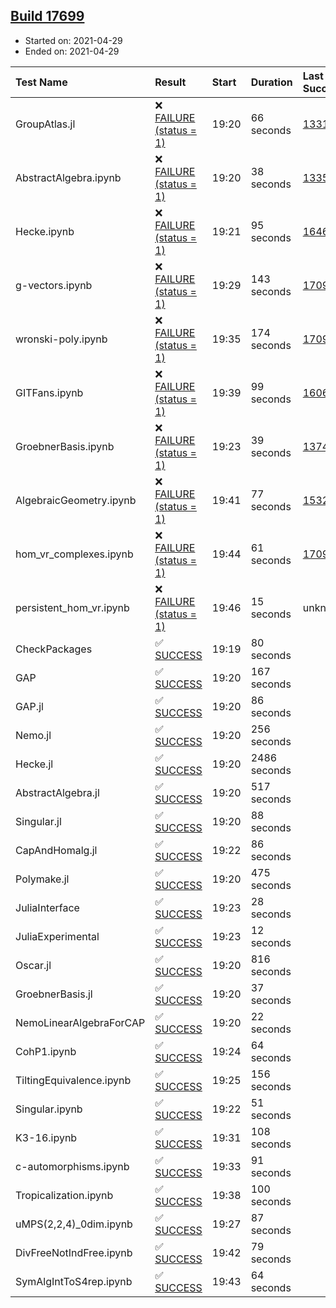## [Build 17699](https://oscarci.mathematik.uni-kl.de/job/oscar/17699/)

* Started on: 2021-04-29
* Ended on: 2021-04-29

| Test Name    | Result | Start | Duration | Last Success | First Failure |
|:-------------|:-------|:------|:---------|:-------------|:--------------|
| GroupAtlas.jl | ❌ [FAILURE (status = 1)](https://oscarci.mathematik.uni-kl.de/job/oscar/17699/artifact/logs/build-17699/GroupAtlas.jl.log) | 19:20 | 66 seconds | [13311](https://oscarci.mathematik.uni-kl.de/job/oscar/13311/) | [13312](https://oscarci.mathematik.uni-kl.de/job/oscar/13312/) |
| AbstractAlgebra.ipynb | ❌ [FAILURE (status = 1)](https://oscarci.mathematik.uni-kl.de/job/oscar/17699/artifact/logs/build-17699/AbstractAlgebra.ipynb.log) | 19:20 | 38 seconds | [13355](https://oscarci.mathematik.uni-kl.de/job/oscar/13355/) | [13356](https://oscarci.mathematik.uni-kl.de/job/oscar/13356/) |
| Hecke.ipynb | ❌ [FAILURE (status = 1)](https://oscarci.mathematik.uni-kl.de/job/oscar/17699/artifact/logs/build-17699/Hecke.ipynb.log) | 19:21 | 95 seconds | [16463](https://oscarci.mathematik.uni-kl.de/job/oscar/16463/) | [16464](https://oscarci.mathematik.uni-kl.de/job/oscar/16464/) |
| g-vectors.ipynb | ❌ [FAILURE (status = 1)](https://oscarci.mathematik.uni-kl.de/job/oscar/17699/artifact/logs/build-17699/g-vectors.ipynb.log) | 19:29 | 143 seconds | [17099](https://oscarci.mathematik.uni-kl.de/job/oscar/17099/) | [17100](https://oscarci.mathematik.uni-kl.de/job/oscar/17100/) |
| wronski-poly.ipynb | ❌ [FAILURE (status = 1)](https://oscarci.mathematik.uni-kl.de/job/oscar/17699/artifact/logs/build-17699/wronski-poly.ipynb.log) | 19:35 | 174 seconds | [17098](https://oscarci.mathematik.uni-kl.de/job/oscar/17098/) | [17099](https://oscarci.mathematik.uni-kl.de/job/oscar/17099/) |
| GITFans.ipynb | ❌ [FAILURE (status = 1)](https://oscarci.mathematik.uni-kl.de/job/oscar/17699/artifact/logs/build-17699/GITFans.ipynb.log) | 19:39 | 99 seconds | [16068](https://oscarci.mathematik.uni-kl.de/job/oscar/16068/) | [16069](https://oscarci.mathematik.uni-kl.de/job/oscar/16069/) |
| GroebnerBasis.ipynb | ❌ [FAILURE (status = 1)](https://oscarci.mathematik.uni-kl.de/job/oscar/17699/artifact/logs/build-17699/GroebnerBasis.ipynb.log) | 19:23 | 39 seconds | [13748](https://oscarci.mathematik.uni-kl.de/job/oscar/13748/) | [13749](https://oscarci.mathematik.uni-kl.de/job/oscar/13749/) |
| AlgebraicGeometry.ipynb | ❌ [FAILURE (status = 1)](https://oscarci.mathematik.uni-kl.de/job/oscar/17699/artifact/logs/build-17699/AlgebraicGeometry.ipynb.log) | 19:41 | 77 seconds | [15322](https://oscarci.mathematik.uni-kl.de/job/oscar/15322/) | [15323](https://oscarci.mathematik.uni-kl.de/job/oscar/15323/) |
| hom_vr_complexes.ipynb | ❌ [FAILURE (status = 1)](https://oscarci.mathematik.uni-kl.de/job/oscar/17699/artifact/logs/build-17699/hom_vr_complexes.ipynb.log) | 19:44 | 61 seconds | [17099](https://oscarci.mathematik.uni-kl.de/job/oscar/17099/) | [17100](https://oscarci.mathematik.uni-kl.de/job/oscar/17100/) |
| persistent_hom_vr.ipynb | ❌ [FAILURE (status = 1)](https://oscarci.mathematik.uni-kl.de/job/oscar/17699/artifact/logs/build-17699/persistent_hom_vr.ipynb.log) | 19:46 | 15 seconds | unknown | unknown |
| CheckPackages | ✅ [SUCCESS](https://oscarci.mathematik.uni-kl.de/job/oscar/17699/artifact/logs/build-17699/CheckPackages.log) | 19:19 | 80 seconds |  |  |
| GAP | ✅ [SUCCESS](https://oscarci.mathematik.uni-kl.de/job/oscar/17699/artifact/logs/build-17699/GAP.log) | 19:20 | 167 seconds |  |  |
| GAP.jl | ✅ [SUCCESS](https://oscarci.mathematik.uni-kl.de/job/oscar/17699/artifact/logs/build-17699/GAP.jl.log) | 19:20 | 86 seconds |  |  |
| Nemo.jl | ✅ [SUCCESS](https://oscarci.mathematik.uni-kl.de/job/oscar/17699/artifact/logs/build-17699/Nemo.jl.log) | 19:20 | 256 seconds |  |  |
| Hecke.jl | ✅ [SUCCESS](https://oscarci.mathematik.uni-kl.de/job/oscar/17699/artifact/logs/build-17699/Hecke.jl.log) | 19:20 | 2486 seconds |  |  |
| AbstractAlgebra.jl | ✅ [SUCCESS](https://oscarci.mathematik.uni-kl.de/job/oscar/17699/artifact/logs/build-17699/AbstractAlgebra.jl.log) | 19:20 | 517 seconds |  |  |
| Singular.jl | ✅ [SUCCESS](https://oscarci.mathematik.uni-kl.de/job/oscar/17699/artifact/logs/build-17699/Singular.jl.log) | 19:20 | 88 seconds |  |  |
| CapAndHomalg.jl | ✅ [SUCCESS](https://oscarci.mathematik.uni-kl.de/job/oscar/17699/artifact/logs/build-17699/CapAndHomalg.jl.log) | 19:22 | 86 seconds |  |  |
| Polymake.jl | ✅ [SUCCESS](https://oscarci.mathematik.uni-kl.de/job/oscar/17699/artifact/logs/build-17699/Polymake.jl.log) | 19:20 | 475 seconds |  |  |
| JuliaInterface | ✅ [SUCCESS](https://oscarci.mathematik.uni-kl.de/job/oscar/17699/artifact/logs/build-17699/JuliaInterface.log) | 19:23 | 28 seconds |  |  |
| JuliaExperimental | ✅ [SUCCESS](https://oscarci.mathematik.uni-kl.de/job/oscar/17699/artifact/logs/build-17699/JuliaExperimental.log) | 19:23 | 12 seconds |  |  |
| Oscar.jl | ✅ [SUCCESS](https://oscarci.mathematik.uni-kl.de/job/oscar/17699/artifact/logs/build-17699/Oscar.jl.log) | 19:20 | 816 seconds |  |  |
| GroebnerBasis.jl | ✅ [SUCCESS](https://oscarci.mathematik.uni-kl.de/job/oscar/17699/artifact/logs/build-17699/GroebnerBasis.jl.log) | 19:20 | 37 seconds |  |  |
| NemoLinearAlgebraForCAP | ✅ [SUCCESS](https://oscarci.mathematik.uni-kl.de/job/oscar/17699/artifact/logs/build-17699/NemoLinearAlgebraForCAP.log) | 19:20 | 22 seconds |  |  |
| CohP1.ipynb | ✅ [SUCCESS](https://oscarci.mathematik.uni-kl.de/job/oscar/17699/artifact/logs/build-17699/CohP1.ipynb.log) | 19:24 | 64 seconds |  |  |
| TiltingEquivalence.ipynb | ✅ [SUCCESS](https://oscarci.mathematik.uni-kl.de/job/oscar/17699/artifact/logs/build-17699/TiltingEquivalence.ipynb.log) | 19:25 | 156 seconds |  |  |
| Singular.ipynb | ✅ [SUCCESS](https://oscarci.mathematik.uni-kl.de/job/oscar/17699/artifact/logs/build-17699/Singular.ipynb.log) | 19:22 | 51 seconds |  |  |
| K3-16.ipynb | ✅ [SUCCESS](https://oscarci.mathematik.uni-kl.de/job/oscar/17699/artifact/logs/build-17699/K3-16.ipynb.log) | 19:31 | 108 seconds |  |  |
| c-automorphisms.ipynb | ✅ [SUCCESS](https://oscarci.mathematik.uni-kl.de/job/oscar/17699/artifact/logs/build-17699/c-automorphisms.ipynb.log) | 19:33 | 91 seconds |  |  |
| Tropicalization.ipynb | ✅ [SUCCESS](https://oscarci.mathematik.uni-kl.de/job/oscar/17699/artifact/logs/build-17699/Tropicalization.ipynb.log) | 19:38 | 100 seconds |  |  |
| uMPS(2,2,4)_0dim.ipynb | ✅ [SUCCESS](https://oscarci.mathematik.uni-kl.de/job/oscar/17699/artifact/logs/build-17699/uMPS-2-2-4-_0dim.ipynb.log) | 19:27 | 87 seconds |  |  |
| DivFreeNotIndFree.ipynb | ✅ [SUCCESS](https://oscarci.mathematik.uni-kl.de/job/oscar/17699/artifact/logs/build-17699/DivFreeNotIndFree.ipynb.log) | 19:42 | 79 seconds |  |  |
| SymAlgIntToS4rep.ipynb | ✅ [SUCCESS](https://oscarci.mathematik.uni-kl.de/job/oscar/17699/artifact/logs/build-17699/SymAlgIntToS4rep.ipynb.log) | 19:43 | 64 seconds |  |  |
